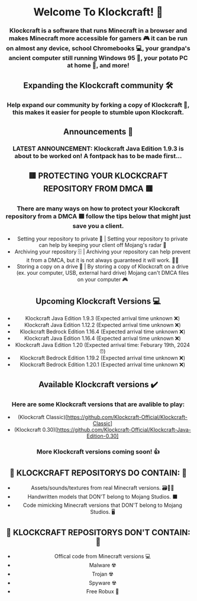 <div align='center'>

# Welcome To Klockcraft! 👋

### Klockcraft is a software that runs Minecraft in a browser and makes Minecraft more accessible for gamers 🎮 it can be run on almost any device, school Chromebooks 💻, your grandpa's ancient computer still running Windows 95 👴, your potato PC at home 🥔, and more!


## Expanding the Klockcraft community 🛠️

### Help expand our community by forking a copy of Klockcraft 🍴, this makes it easier for people to stumble upon Klockcraft.

## Announcements 📣

### LATEST ANNOUNCEMENT: Klockcraft Java Edition 1.9.3 is about to be worked on! A fontpack has to be made first...

## 🟥 PROTECTING YOUR KLOCKCRAFT REPOSITORY FROM DMCA 🟥

### There are many ways on how to protect your Klockcraft repository from a DMCA 🟥 follow the tips below that might just save you a client.

- Setting your repository to private 🔑 | Setting your repository to private can help by keeping your client off Mojang's radar 📡
- Archiving your repository 🗄️ | Archiving your repository can help prevent it from a DMCA, but it is not always guaranteed it will work. 🤷‍♂️
- Storing a copy on a drive 📀 | By storing a copy of Klockcraft on a drive (ex. your computer, USB, external hard drive) Mojang can't DMCA files on your computer 🎮

## Upcoming Klockcraft Versions 💻

- Klockcraft Java Edition 1.9.3 (Expected arrival time unknown ❌)
- Klockcraft Java Edition 1.12.2 (Expected arrival time unknown ❌)
- Klockcraft Bedrock Edition 1.16.4 (Expected arrival time unknown ❌)
- Klockcraft Java Edition 1.16.4 (Expected arrival time unknown ❌)
- Klockcraft Java Edition 1.20 (Expected arrival time: Feburary 19th, 2024 ⏰)
- Klockcraft Bedrock Edition 1.19.2 (Expected arrival time unknown ❌)
- Klockcraft Bedrock Edition 1.20.1 (Expected arrival time unknown ❌)


## Available Klockcraft versions ✔️

### Here are some Klockcraft versions that are avalible to play:
- (Klockcraft Classic)[https://github.com/Klockcraft-Official/Klockcraft-Classic]
- (Klockcraft 0.30)[https://github.com/Klockcraft-Official/Klockcraft-Java-Edition-0.30]

### More Klockcraft versions coming soon! 👍


## 🔵 KLOCKCRAFT REPOSITORYS DO CONTAIN: 🔵

- Assets/sounds/textures from real Minecraft versions. 🗃️🎵🎨
- Handwritten models that DON'T belong to Mojang Studios. ⬛
- Code mimicking Minecraft versions that DON'T belong to Mojang Studios. 🖥️

## 🔴 KLOCKCRAFT REPOSITORYS DON'T CONTAIN: 🔴

- Offical code from Minecraft versions 💻
- Malware ☢️
- Trojan ☢️
- Spyware ☢️
- Free Robux 💸


